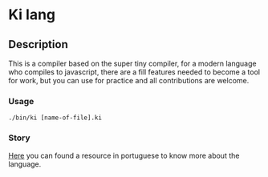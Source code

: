 # Ki lang

## Description

This is a compiler based on the super tiny compiler, for a modern language who
compiles to javascript, there are a fill features needed to become a tool for
work, but you can use for practice and all contributions are welcome.

### Usage

```
./bin/ki [name-of-file].ki
```

### Story

[Here](https://kaeyosthaeron.medium.com/vis%C3%B5es-do-futuro-38c5b11e3d16) you can found a resource in portuguese to know more about the language.

